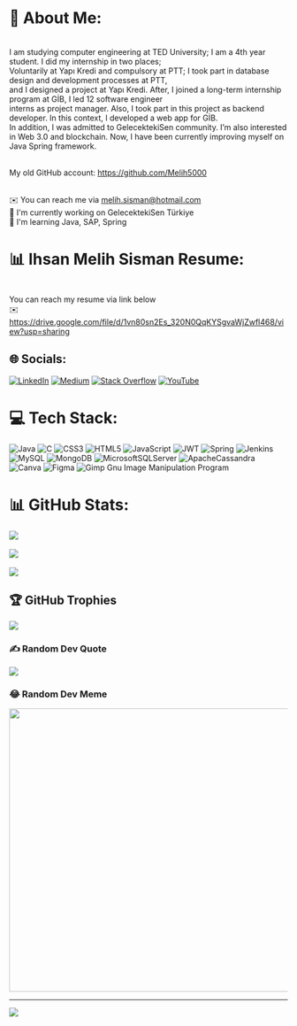 # 💫 About Me:
<br>I am studying computer engineering at TED University; I am a 4th year student. I did my internship in two places;
<br>Voluntarily at Yapı Kredi and compulsory at PTT; I took part in database design and development processes at PTT,
<br>and I designed a project at Yapı Kredi. After, I joined a long-term internship program at GİB, I led 12 software engineer
<br>interns as project manager. Also, I took part in this project as backend developer. In this context, I developed a web app for GİB.
<br>In addition, I was admitted to GelecektekiSen community. I’m also interested in Web 3.0 and blockchain. Now, I have been currently improving myself on Java Spring framework.

<br> My old GitHub account: https://github.com/Melih5000

<br>✉️  You can reach me via melih.sisman@hotmail.com
<br>🚀  I'm currently working on GelecektekiSen Türkiye
<br>🧠  I'm learning Java, SAP, Spring
<br>


# 📊 Ihsan Melih Sisman Resume:
<br> You can reach my resume via link below
<br> ✉️ https://drive.google.com/file/d/1vn80sn2Es_320N0QqKYSgvaWjZwfl468/view?usp=sharing


## 🌐 Socials:
[![LinkedIn](https://img.shields.io/badge/LinkedIn-%230077B5.svg?logo=linkedin&logoColor=white)](https://linkedin.com/in/https://www.linkedin.com/in/imelihsisman/) [![Medium](https://img.shields.io/badge/Medium-12100E?logo=medium&logoColor=white)](https://medium.com/@https://i-melih-sisman.medium.com/) [![Stack Overflow](https://img.shields.io/badge/-Stackoverflow-FE7A16?logo=stack-overflow&logoColor=white)](https://stackoverflow.com/users/20485877) [![YouTube](https://img.shields.io/badge/YouTube-%23FF0000.svg?logo=YouTube&logoColor=white)](https://youtube.com/c/https://www.youtube.com/c/OyuncununKanal) 

# 💻 Tech Stack:
![Java](https://img.shields.io/badge/java-%23ED8B00.svg?style=for-the-badge&logo=java&logoColor=white) ![C](https://img.shields.io/badge/c-%2300599C.svg?style=for-the-badge&logo=c&logoColor=white) ![CSS3](https://img.shields.io/badge/css3-%231572B6.svg?style=for-the-badge&logo=css3&logoColor=white) ![HTML5](https://img.shields.io/badge/html5-%23E34F26.svg?style=for-the-badge&logo=html5&logoColor=white) ![JavaScript](https://img.shields.io/badge/javascript-%23323330.svg?style=for-the-badge&logo=javascript&logoColor=%23F7DF1E) ![JWT](https://img.shields.io/badge/JWT-black?style=for-the-badge&logo=JSON%20web%20tokens) ![Spring](https://img.shields.io/badge/spring-%236DB33F.svg?style=for-the-badge&logo=spring&logoColor=white) ![Jenkins](https://img.shields.io/badge/jenkins-%232C5263.svg?style=for-the-badge&logo=jenkins&logoColor=white) ![MySQL](https://img.shields.io/badge/mysql-%2300f.svg?style=for-the-badge&logo=mysql&logoColor=white) ![MongoDB](https://img.shields.io/badge/MongoDB-%234ea94b.svg?style=for-the-badge&logo=mongodb&logoColor=white) ![MicrosoftSQLServer](https://img.shields.io/badge/Microsoft%20SQL%20Sever-CC2927?style=for-the-badge&logo=microsoft%20sql%20server&logoColor=white) ![ApacheCassandra](https://img.shields.io/badge/cassandra-%231287B1.svg?style=for-the-badge&logo=apache-cassandra&logoColor=white) ![Canva](https://img.shields.io/badge/Canva-%2300C4CC.svg?style=for-the-badge&logo=Canva&logoColor=white) 	![Figma](https://img.shields.io/badge/figma-%23F24E1E.svg?style=for-the-badge&logo=figma&logoColor=white) ![Gimp Gnu Image Manipulation Program](https://img.shields.io/badge/Gimp-657D8B?style=for-the-badge&logo=gimp&logoColor=FFFFFF)
<br>



# 📊 GitHub Stats:
![](https://github-readme-stats.vercel.app/api?username=Satfinder61&theme=dark&hide_border=false&include_all_commits=false&count_private=false)<br/>
<br>
![](https://github-readme-streak-stats.herokuapp.com/?user=Satfinder61&theme=dark&hide_border=false)<br/>
<br>
![](https://github-readme-stats.vercel.app/api/top-langs/?username=Satfinder61&theme=dark&hide_border=false&include_all_commits=false&count_private=false&layout=compact)
<br>

## 🏆 GitHub Trophies
![](https://github-profile-trophy.vercel.app/?username=Satfinder61&theme=gitdimmed&no-frame=false&no-bg=true&margin-w=4)

### ✍️ Random Dev Quote
![](https://quotes-github-readme.vercel.app/api?type=horizontal&theme=tokyonight)

### 😂 Random Dev Meme
<img src="https://random-memer.herokuapp.com/" width="512px"/>

---
[![](https://visitcount.itsvg.in/api?id=Satfinder61&icon=0&color=0)](https://visitcount.itsvg.in)

<!-- Proudly created with GPRM ( https://gprm.itsvg.in ) -->
